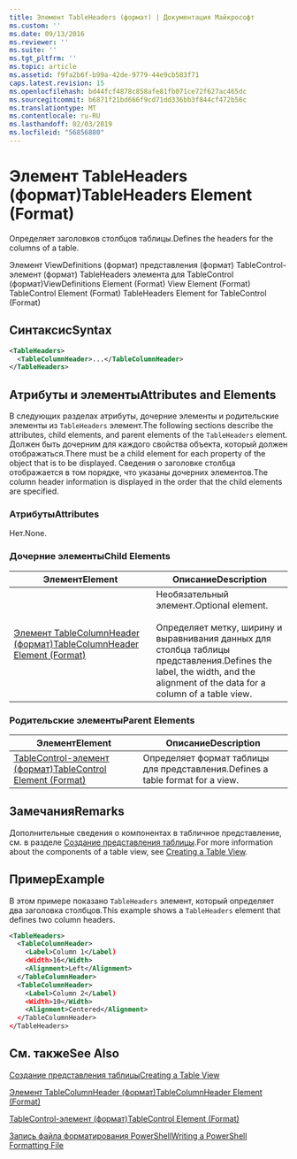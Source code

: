```yaml
---
title: Элемент TableHeaders (формат) | Документация Майкрософт
ms.custom: ''
ms.date: 09/13/2016
ms.reviewer: ''
ms.suite: ''
ms.tgt_pltfrm: ''
ms.topic: article
ms.assetid: f9fa2b6f-b99a-42de-9779-44e9cb583f71
caps.latest.revision: 15
ms.openlocfilehash: bd44fcf4878c858afe81fb071ce72f627ac465dc
ms.sourcegitcommit: b6871f21bd666f9cd71dd336bb3f844cf472b56c
ms.translationtype: MT
ms.contentlocale: ru-RU
ms.lasthandoff: 02/03/2019
ms.locfileid: "56856880"
---
```

# <a name="tableheaders-element-format"></a><span data-ttu-id="289e4-102">Элемент TableHeaders (формат)</span><span class="sxs-lookup"><span data-stu-id="289e4-102">TableHeaders Element (Format)</span></span>

<span data-ttu-id="289e4-103">Определяет заголовков столбцов таблицы.</span><span class="sxs-lookup"><span data-stu-id="289e4-103">Defines the headers for the columns of a table.</span></span>

<span data-ttu-id="289e4-104">Элемент ViewDefinitions (формат) представления (формат) TableControl-элемент (формат) TableHeaders элемента для TableControl (формат)</span><span class="sxs-lookup"><span data-stu-id="289e4-104">ViewDefinitions Element (Format) View Element (Format) TableControl Element (Format) TableHeaders Element for TableControl (Format)</span></span>

## <a name="syntax"></a><span data-ttu-id="289e4-105">Синтаксис</span><span class="sxs-lookup"><span data-stu-id="289e4-105">Syntax</span></span>

```xml
<TableHeaders>
  <TableColumnHeader>...</TableColumnHeader>
</TableHeaders>

```

## <a name="attributes-and-elements"></a><span data-ttu-id="289e4-106">Атрибуты и элементы</span><span class="sxs-lookup"><span data-stu-id="289e4-106">Attributes and Elements</span></span>

<span data-ttu-id="289e4-107">В следующих разделах атрибуты, дочерние элементы и родительские элементы из `TableHeaders` элемент.</span><span class="sxs-lookup"><span data-stu-id="289e4-107">The following sections describe the attributes, child elements, and parent elements of the `TableHeaders` element.</span></span> <span data-ttu-id="289e4-108">Должен быть дочерним для каждого свойства объекта, который должен отображаться.</span><span class="sxs-lookup"><span data-stu-id="289e4-108">There must be a child element for each property of the object that is to be displayed.</span></span> <span data-ttu-id="289e4-109">Сведения о заголовке столбца отображается в том порядке, что указаны дочерних элементов.</span><span class="sxs-lookup"><span data-stu-id="289e4-109">The column header information is displayed in the order that the child elements are specified.</span></span>

### <a name="attributes"></a><span data-ttu-id="289e4-110">Атрибуты</span><span class="sxs-lookup"><span data-stu-id="289e4-110">Attributes</span></span>

<span data-ttu-id="289e4-111">Нет.</span><span class="sxs-lookup"><span data-stu-id="289e4-111">None.</span></span>

### <a name="child-elements"></a><span data-ttu-id="289e4-112">Дочерние элементы</span><span class="sxs-lookup"><span data-stu-id="289e4-112">Child Elements</span></span>

|<span data-ttu-id="289e4-113">Элемент</span><span class="sxs-lookup"><span data-stu-id="289e4-113">Element</span></span>|<span data-ttu-id="289e4-114">Описание</span><span class="sxs-lookup"><span data-stu-id="289e4-114">Description</span></span>|
|-------------|-----------------|
|[<span data-ttu-id="289e4-115">Элемент TableColumnHeader (формат)</span><span class="sxs-lookup"><span data-stu-id="289e4-115">TableColumnHeader Element (Format)</span></span>](./tablecolumnheader-element-format.md)|<span data-ttu-id="289e4-116">Необязательный элемент.</span><span class="sxs-lookup"><span data-stu-id="289e4-116">Optional element.</span></span><br /><br /> <span data-ttu-id="289e4-117">Определяет метку, ширину и выравнивания данных для столбца таблицы представления.</span><span class="sxs-lookup"><span data-stu-id="289e4-117">Defines the label, the width, and the alignment of the data for a column of a table view.</span></span>|

### <a name="parent-elements"></a><span data-ttu-id="289e4-118">Родительские элементы</span><span class="sxs-lookup"><span data-stu-id="289e4-118">Parent Elements</span></span>

|<span data-ttu-id="289e4-119">Элемент</span><span class="sxs-lookup"><span data-stu-id="289e4-119">Element</span></span>|<span data-ttu-id="289e4-120">Описание</span><span class="sxs-lookup"><span data-stu-id="289e4-120">Description</span></span>|
|-------------|-----------------|
|[<span data-ttu-id="289e4-121">TableControl-элемент (формат)</span><span class="sxs-lookup"><span data-stu-id="289e4-121">TableControl Element (Format)</span></span>](./tablecontrol-element-format.md)|<span data-ttu-id="289e4-122">Определяет формат таблицы для представления.</span><span class="sxs-lookup"><span data-stu-id="289e4-122">Defines a table format for a view.</span></span>|

## <a name="remarks"></a><span data-ttu-id="289e4-123">Замечания</span><span class="sxs-lookup"><span data-stu-id="289e4-123">Remarks</span></span>

<span data-ttu-id="289e4-124">Дополнительные сведения о компонентах в табличное представление, см. в разделе [Создание представления таблицы](./creating-a-table-view.md).</span><span class="sxs-lookup"><span data-stu-id="289e4-124">For more information about the components of a table view, see [Creating a Table View](./creating-a-table-view.md).</span></span>

## <a name="example"></a><span data-ttu-id="289e4-125">Пример</span><span class="sxs-lookup"><span data-stu-id="289e4-125">Example</span></span>

<span data-ttu-id="289e4-126">В этом примере показано `TableHeaders` элемент, который определяет два заголовка столбцов.</span><span class="sxs-lookup"><span data-stu-id="289e4-126">This example shows a `TableHeaders` element that defines two column headers.</span></span>

```xml
<TableHeaders>
  <TableColumnHeader>
    <Label>Column 1</Label)
    <Width>16</Width>
    <Alignment>Left</Alignment>
  </TableColumnHeader>
  <TableColumnHeader>
    <Label>Column 2</Label)
    <Width>10</Width>
    <Alignment>Centered</Alignment>
  </TableColumnHeader>
</TableHeaders>
```

## <a name="see-also"></a><span data-ttu-id="289e4-127">См. также</span><span class="sxs-lookup"><span data-stu-id="289e4-127">See Also</span></span>

[<span data-ttu-id="289e4-128">Создание представления таблицы</span><span class="sxs-lookup"><span data-stu-id="289e4-128">Creating a Table View</span></span>](./creating-a-table-view.md)

[<span data-ttu-id="289e4-129">Элемент TableColumnHeader (формат)</span><span class="sxs-lookup"><span data-stu-id="289e4-129">TableColumnHeader Element (Format)</span></span>](./tablecolumnheader-element-format.md)

[<span data-ttu-id="289e4-130">TableControl-элемент (формат)</span><span class="sxs-lookup"><span data-stu-id="289e4-130">TableControl Element (Format)</span></span>](./tablecontrol-element-format.md)

[<span data-ttu-id="289e4-131">Запись файла форматирования PowerShell</span><span class="sxs-lookup"><span data-stu-id="289e4-131">Writing a PowerShell Formatting File</span></span>](./writing-a-powershell-formatting-file.md)
